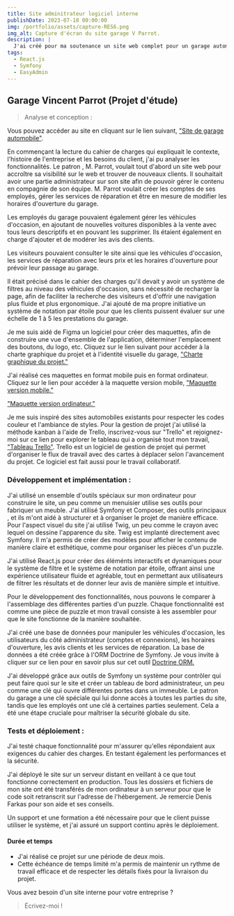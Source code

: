 ```yaml
---
title: Site adminitrateur logiciel interne
publishDate: 2023-07-18 00:00:00
img: /portfolio/assets/capture-RES6.png
img_alt: Capture d'écran du site garage V Parrot.
description: |
  J'ai créé pour ma soutenance un site web complet pour un garage automobile, offrant à la fois une vitrine en ligne pour les services de réparation, ainsi qu'un espace administrable pour la gestion interne de l'entreprise.
tags:
  - React.js
  - Symfony
  - EasyAdmin
---
```


## Garage Vincent Parrot (Projet d'étude)

> Analyse et conception :

Vous pouvez accéder au site en cliquant sur le lien suivant, <a href="https://www.garage-parrot.horizonduweb.fr">"Site de garage automobile"</a>.

En commençant la lecture du cahier de charges qui expliquait le contexte, l'histoire de l'entreprise et les besoins du client, j'ai pu analyser les fonctionnalités. Le patron , M. Parrot, voulait tout d'abord un site web pour accroître sa visibilité sur le web et trouver de nouveaux clients. Il souhaitait avoir une partie administrateur sur son site afin de pouvoir gérer le contenu en compagnie de son équipe. M. Parrot voulait créer les comptes de ses employés, gérer les services de réparation et être en mesure de modifier les horaires d'ouverture du garage.

Les employés du garage pouvaient également gérer les véhicules d'occasion, en ajoutant de nouvelles voitures disponibles à la vente avec tous leurs descriptifs et en pouvant les supprimer. Ils étaient également en charge d'ajouter et de modérer les avis des clients.

Les visiteurs pouvaient consulter le site ainsi que les véhicules d'occasion, les services de réparation avec leurs prix et les horaires d'ouverture pour prévoir leur passage au garage.

Il était précisé dans le cahier des charges qu'il devait y avoir un système de filtres au niveau des véhicules d'occasion, sans nécessité de recharger la page, afin de faciliter la recherche des visiteurs et d'offrir une navigation plus fluide et plus ergonomique. J'ai ajouté de ma propre initiative un système de notation par étoile pour que les clients puissent évaluer sur une échelle de 1 à 5 les prestations du garage.

Je me suis aidé de Figma un logiciel pour créer des maquettes, afin de construire une vue d'ensemble de l'application, déterminer l'emplacement des boutons, du logo, etc. Cliquez sur le lien suivant pour accéder à la charte graphique du projet et à l'identité visuelle du garage, <a href="https://www.figma.com/file/EqJ4J6EtzmCnGsEqciJ61K/Wireframe--Garage-V.-Parrot?type=design&node-id=6%3A3&mode=dev&t=ussYztuMDy3ReRfl-1">"Charte graphique du projet."</a>

J'ai réalisé ces maquettes en format mobile puis en format ordinateur. Cliquez sur le lien pour accéder à la maquette version mobile, <a href="https://www.figma.com/file/EqJ4J6EtzmCnGsEqciJ61K/Wireframe--Garage-V.-Parrot?type=design&node-id=0%3A1&mode=dev&t=ussYztuMDy3ReRfl-1">"Maquette version mobile."</a>

<a href="https://www.figma.com/file/EqJ4J6EtzmCnGsEqciJ61K/Wireframe--Garage-V.-Parrot?type=design&node-id=6%3A2&mode=dev&t=ussYztuMDy3ReRfl-1">"Maquette version ordinateur."</a>

Je me suis inspiré des sites automobiles existants pour respecter les codes couleur et l'ambiance de styles. Pour la gestion de projet j'ai utilisé la méthode kanban à l'aide de Trello, inscrivez-vous sur "Trello" et rejoignez-moi sur ce lien pour explorer le tableau qui a organisé tout mon travail, <a href="https://trello.com/invite/b/iDKJ1cAk/ATTI690d173f7015fd377efbe5b57e2d050282464D01/creation-de-site-garage-v-parrot">"Tableau Trello"</a>. Trello est un logiciel de gestion de projet qui permet d'organiser le flux de travail avec des cartes à déplacer selon l'avancement du projet. Ce logiciel est fait aussi pour le travail collaboratif.

### Développement et implémentation :

J'ai utilisé un ensemble d'outils spéciaux sur mon ordinateur pour construire le site, un peu comme un menuisier utilise ses outils pour fabriquer un meuble. J'ai utilisé Symfony et Composer, des outils principaux , et ils m'ont aidé à structurer et à organiser le projet de manière efficace. Pour l'aspect visuel du site j'ai utilisé Twig, un peu comme le crayon avec lequel on dessine l'apparence du site. Twig est implanté directement avec Symfony. Il m'a permis de créer des modèles pour afficher le contenu de manière claire et esthétique, comme pour organiser les pièces d'un puzzle.

J'ai utilisé React.js pour créer des éléménts interactifs et dynamiques pour le système de filtre et le système de notation par étoile, offrant ainsi une expérience utilisateur fluide et agréable, tout en permettant aux utilisateurs de filtrer les résultats et de donner leur avis de manière simple et intuitive.

Pour le développement des fonctionnalités, nous pouvons le comparer à l'assemblage des différentes parties d'un puzzle. Chaque fonctionnalité est comme une pièce de puzzle et mon travail consiste à les assembler pour que le site fonctionne de la manière souhaitée.

J'ai créé une base de données pour manipuler les véhicules d'occasion, les utilisateurs du côté administrateur (comptes et connexions), les horaires d'ouverture, les avis clients et les services de réparation. La base de données a été créée grâce à l'ORM Doctrine de Symfony. Je vous invite à cliquer sur ce lien pour en savoir plus sur cet outil <a href="https://www.symfony.com/doc/current/doctrine.html">Doctrine ORM.</a>

J'ai développé grâce aux outils de Symfony un système pour contrôler qui peut faire quoi sur le site et créer un tableau de bord administrateur, un peu comme une clé qui ouvre différentes portes dans un immeuble. Le patron du garage a une clé spéciale qui lui donne accès à toutes les parties du site, tandis que les employés ont une clé à certaines parties seulement. Cela a été une étape cruciale pour maîtriser la sécurité globale du site.

### Tests et déploiement :

J'ai testé chaque fonctionnalité pour m'assurer qu'elles répondaient aux exigences du cahier des charges. En testant également les performances et la sécurité.

J'ai déployé le site sur un serveur distant en veillant à ce que tout fonctionne correctement en production. Tous les dossiers et fichiers de mon site ont été transférés de mon ordinateur à un serveur pour que le code soit retranscrit sur l'adresse de l'hébergement. Je remercie Denis Farkas pour son aide et ses conseils.

Un support et une formation a été nécessaire pour que le client puisse utiliser le système, et j'ai assuré un support continu après le déploiement.

#### Durée et temps

- J'ai réalisé ce projet sur une période de deux mois.
- Cette échéance de temps limité m'a permis de maintenir un rythme de travail efficace et de respecter les détails fixés pour la livraison du projet.

Vous avez besoin d'un site interne pour votre entreprise ?

> Écrivez-moi !
